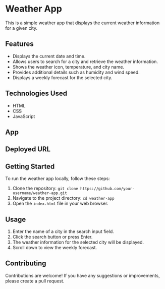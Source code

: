 # Weather App

This is a simple weather app that displays the current weather information for a given city.

## Features

- Displays the current date and time.
- Allows users to search for a city and retrieve the weather information.
- Shows the weather icon, temperature, and city name.
- Provides additional details such as humidity and wind speed.
- Displays a weekly forecast for the selected city.

## Technologies Used

- HTML
- CSS
- JavaScript


## App

## Deployed URL



## Getting Started

To run the weather app locally, follow these steps:

1. Clone the repository: `git clone https://github.com/your-username/weather-app.git`
2. Navigate to the project directory: `cd weather-app`
3. Open the `index.html` file in your web browser.

## Usage

1. Enter the name of a city in the search input field.
2. Click the search button or press Enter.
3. The weather information for the selected city will be displayed.
4. Scroll down to view the weekly forecast.

## Contributing

Contributions are welcome! If you have any suggestions or improvements, please create a pull request.